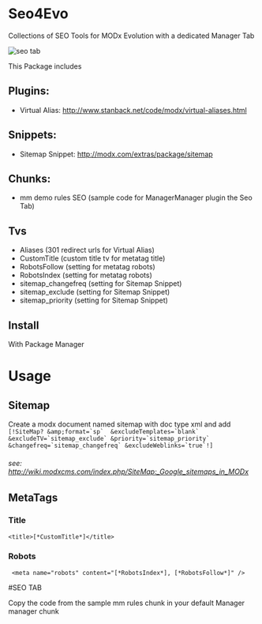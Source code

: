 Seo4Evo
=======

Collections of SEO Tools for MODx Evolution with a dedicated Manager Tab

![seo tab](https://raw.githubusercontent.com/Nicola1971/Seo4Evo/master/seo4evo.jpg)

This Package includes   

## Plugins:
* Virtual Alias: http://www.stanback.net/code/modx/virtual-aliases.html

## Snippets:
* Sitemap Snippet: http://modx.com/extras/package/sitemap

## Chunks:
* mm demo rules SEO (sample code for ManagerManager plugin the Seo Tab)

## Tvs

* Aliases (301 redirect urls for Virtual Alias)
* CustomTitle (custom title tv for metatag title)
* RobotsFollow (setting for metatag robots)
* RobotsIndex (setting for metatag robots)
* sitemap_changefreq (setting for Sitemap Snippet)
* sitemap_exclude (setting for Sitemap Snippet)
* sitemap_priority (setting for Sitemap Snippet)

## Install

With Package Manager

# Usage
## Sitemap
Create a modx document named sitemap with doc type xml 
and add
``````[!SiteMap? &amp;format=`sp`  &excludeTemplates=`blank` &excludeTV=`sitemap_exclude` &priority=`sitemap_priority` &changefreq=`sitemap_changefreq` &excludeWeblinks=`true`!]``````
###### see: http://wiki.modxcms.com/index.php/SiteMap:_Google_sitemaps_in_MODx
## MetaTags

### Title

`<title>[*CustomTitle*]</title> ` 
### Robots
` <meta name="robots" content="[*RobotsIndex*], [*RobotsFollow*]" />`


#SEO TAB

Copy the code from the sample mm rules chunk in your default Manager manager chunk
